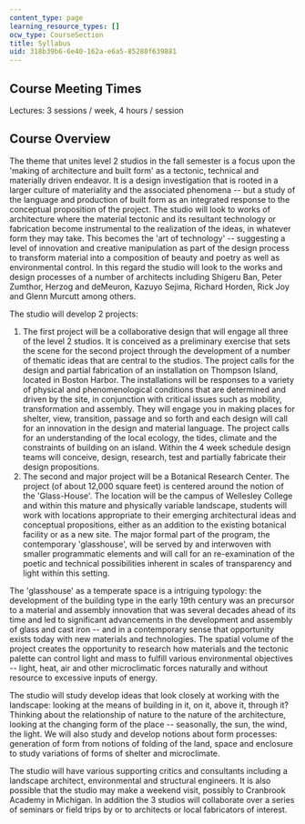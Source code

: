 ```yaml
---
content_type: page
learning_resource_types: []
ocw_type: CourseSection
title: Syllabus
uid: 318b39b6-6e40-162a-e6a5-85280f639881
---
```


Course Meeting Times
--------------------

Lectures: 3 sessions / week, 4 hours / session

Course Overview
---------------

The theme that unites level 2 studios in the fall semester is a focus upon the 'making of architecture and built form' as a tectonic, technical and materially driven endeavor. It is a design investigation that is rooted in a larger culture of materiality and the associated phenomena -- but a study of the language and production of built form as an integrated response to the conceptual proposition of the project. The studio will look to works of architecture where the material tectonic and its resultant technology or fabrication become instrumental to the realization of the ideas, in whatever form they may take. This becomes the 'art of technology' -- suggesting a level of innovation and creative manipulation as part of the design process to transform material into a composition of beauty and poetry as well as environmental control. In this regard the studio will look to the works and design processes of a number of architects including Shigeru Ban, Peter Zumthor, Herzog and deMeuron, Kazuyo Sejima, Richard Horden, Rick Joy and Glenn Murcutt among others.

The studio will develop 2 projects:

1.  The first project will be a collaborative design that will engage all three of the level 2 studios. It is conceived as a preliminary exercise that sets the scene for the second project through the development of a number of thematic ideas that are central to the studios. The project calls for the design and partial fabrication of an installation on Thompson Island, located in Boston Harbor. The installations will be responses to a variety of physical and phenomenological conditions that are determined and driven by the site, in conjunction with critical issues such as mobility, transformation and assembly. They will engage you in making places for shelter, view, transition, passage and so forth and each design will call for an innovation in the design and material language. The project calls for an understanding of the local ecology, the tides, climate and the constraints of building on an island. Within the 4 week schedule design teams will conceive, design, research, test and partially fabricate their design propositions.
2.  The second and major project will be a Botanical Research Center. The project (of about 12,000 square feet) is centered around the notion of the 'Glass-House'. The location will be the campus of Wellesley College and within this mature and physically variable landscape, students will work with locations appropriate to their emerging architectural ideas and conceptual propositions, either as an addition to the existing botanical facility or as a new site. The major formal part of the program, the contemporary 'glasshouse', will be served by and interwoven with smaller programmatic elements and will call for an re-examination of the poetic and technical possibilities inherent in scales of transparency and light within this setting.

The 'glasshouse' as a temperate space is a intriguing typology: the development of the building type in the early 19th century was an precursor to a material and assembly innovation that was several decades ahead of its time and led to significant advancements in the development and assembly of glass and cast iron -- and in a contemporary sense that opportunity exists today with new materials and technologies. The spatial volume of the project creates the opportunity to research how materials and the tectonic palette can control light and mass to fulfill various environmental objectives -- light, heat, air and other microclimatic forces naturally and without resource to excessive inputs of energy.

The studio will study develop ideas that look closely at working with the landscape: looking at the means of building in it, on it, above it, through it? Thinking about the relationship of nature to the nature of the architecture, looking at the changing form of the place -- seasonally, the sun, the wind, the light. We will also study and develop notions about form processes: generation of form from notions of folding of the land, space and enclosure to study variations of forms of shelter and microclimate.

The studio will have various supporting critics and consultants including a landscape architect, environmental and structural engineers. It is also possible that the studio may make a weekend visit, possibly to Cranbrook Academy in Michigan. In addition the 3 studios will collaborate over a series of seminars or field trips by or to architects or local fabricators of interest.